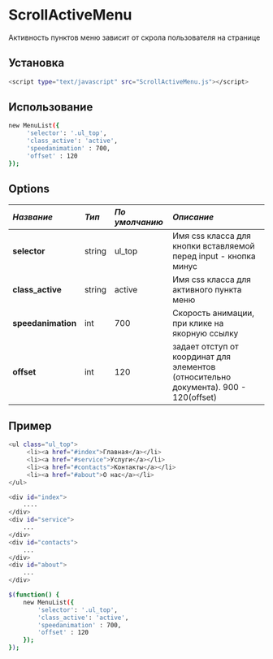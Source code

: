 # ScrollActiveMenu
Активность пунктов меню зависит от скрола пользователя на странице
## Установка
```bash
<script type="text/javascript" src="ScrollActiveMenu.js"></script>
```
## Использование
```bash
new MenuList({
     'selector': '.ul_top',
     'class_active': 'active',
     'speedanimation' : 700,
     'offset' : 120
});
```
## Options

| *Название* | *Тип*  | *По умолчанию* | *Описание* |
|:-----------|:-------|:---------------|:---------------------------------------------------------------------------|
| **selector**     | string			 | ul_top         | Имя css класса для кнопки вставляемой перед input - кнопка минус  |
| **class_active**     | string 		 | active          | Имя css класса для активного пункта меню   |
| **speedanimation**       | int   			 | 700           | Скорость анимации, при клике на якорную ссылку |
| **offset**       | int   		   | 120           | задает отступ от координат для элементов (относительно документа). 900 - 120(offset)  |

## Пример
```bash
<ul class="ul_top">
     <li><a href="#index">Главная</a></li>
     <li><a href="#service">Услуги</a></li>
     <li><a href="#contacts">Контакты</a></li>
     <li><a href="#about">О нас</a></li>
</ul>
```
```bash
<div id="index">
    ....
</div>
<div id="service">
    ...
</div>
<div id="contacts">
    ...
</div>
<div id="about">
    ...
</div>
```
```bash
$(function() {
    new MenuList({
        'selector': '.ul_top',
        'class_active': 'active',
        'speedanimation' : 700,
        'offset' : 120
    });
});
```
